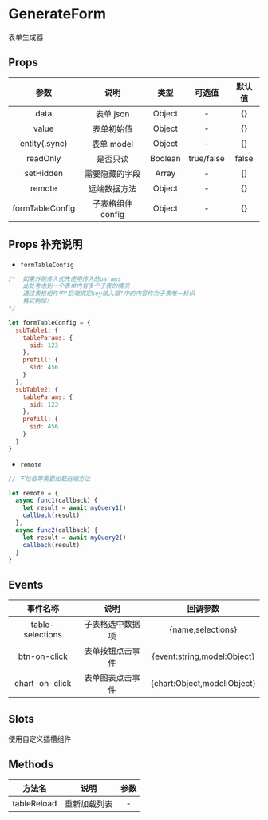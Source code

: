 # GenerateForm

表单生成器

## Props

|      参数       |       说明        |  类型   |   可选值   | 默认值 |
| :-------------: | :---------------: | :-----: | :--------: | :----: |
|      data       |     表单 json     | Object  |     -      |   {}   |
|      value      |    表单初始值     | Object  |     -      |   {}   |
|     entity(.sync)      |    表单 model     | Object  |     -      |   {}   |
|    readOnly     |     是否只读      | Boolean | true/false | false  |
|    setHidden    |  需要隐藏的字段   |  Array  |     -      |   []   |
|     remote      |   远端数据方法    | Object  |     -      |   {}   |
| formTableConfig | 子表格组件 config | Object  |     -      |   {}   |

## Props 补充说明

- `formTableConfig`

```javascript
/*  如果外侧传入优先使用传入的params
    此处考虑到一个表单内有多个子表的情况
    通过表格组件中"后端绑定key输入框"中的内容作为子表唯一标识
    格式例如:     
*/

let formTableConfig = {
  subTable1: {
    tableParams: {
      sid: 123
    },
    prefill: {
      sid: 456
    }
  },
  subTable2: {
    tableParams: {
      sid: 123
    },
    prefill: {
      sid: 456
    }
  }
}
```

- `remote`

```javascript
// 下拉框等需要加载远端方法

let remote = {
  async func1(callback) {
    let result = await myQuery1()
    callback(result)
  },
  async func2(callback) {
    let result = await myQuery2()
    callback(result)
  }
}
```

## Events

|     事件名称     |       说明       |              回调参数               |
| :--------------: | :--------------: | :---------------------------------: |
| table-selections | 子表格选中数据项 |     {name,selections}      |
|   btn-on-click   | 表单按钮点击事件 |  {event:string,model:Object} |
|  chart-on-click  | 表单图表点击事件 |  {chart:Object,model:Object} |

## Slots

使用自定义插槽组件

## Methods

|   方法名    |     说明     | 参数 |
| :---------: | :----------: | :--: |
| tableReload | 重新加载列表 |  -   |
